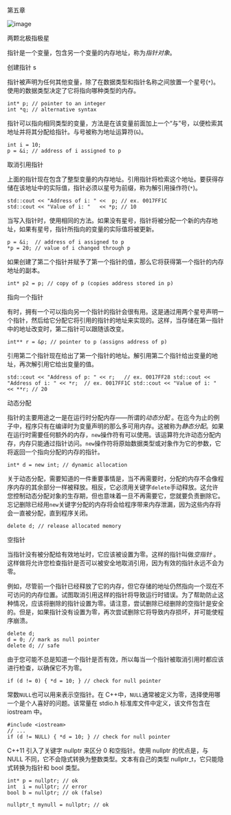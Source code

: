 第五章

![image](images/frontdot.jpg)

两颗北极指极星

指针是一个变量，包含另一个变量的内存地址，称为*指针对象*。

创建指针 s

指针被声明为任何其他变量，除了在数据类型和指针名称之间放置一个星号(`*`)。使用的数据类型决定了它将指向哪种类型的内存。

```
int* p; // pointer to an integer
int *q; // alternative syntax
```

指针可以指向相同类型的变量，方法是在该变量前面加上一个“与”号，以便检索其地址并将其分配给指针。与号被称为地址运算符(`&`)。

```
int i = 10;
p = &i; // address of i assigned to p
```

取消引用指针

上面的指针现在包含了整型变量的内存地址。引用指针将检索这个地址。要获得存储在该地址中的实际值，指针必须以星号为前缀，称为解引用操作符(`*`)。

```
std::cout << "Address of i: " <<  p; // ex. 0017FF1C
std::cout << "Value of i: "   << *p; // 10
```

当写入指针时，使用相同的方法。如果没有星号，指针将被分配一个新的内存地址，如果有星号，指针所指向的变量的实际值将被更新。

```
p = &i;  // address of i assigned to p
*p = 20; // value of i changed through p
```

如果创建了第二个指针并赋予了第一个指针的值，那么它将获得第一个指针的内存地址的副本。

```
int* p2 = p; // copy of p (copies address stored in p)
```

指向一个指针

有时，拥有一个可以指向另一个指针的指针会很有用。这是通过用两个星号声明一个指针，然后给它分配它将引用的指针的地址来实现的。这样，当存储在第一指针中的地址改变时，第二指针可以跟随该改变。

```
int** r = &p; // pointer to p (assigns address of p)
```

引用第二个指针现在给出了第一个指针的地址。解引用第二个指针给出变量的地址，再次解引用它给出变量的值。

```
std::cout << "Address of p: " << r;   // ex. 0017FF28 std::cout << "Address of i: " << *r;  // ex. 0017FF1C std::cout << "Value of i: "   << **r; // 20
```

动态分配

指针的主要用途之一是在运行时分配内存——所谓的*动态分配* 。在迄今为止的例子中，程序只有在编译时为变量声明的那么多可用内存。这被称为*静态分配*。如果在运行时需要任何额外的内存，`new`操作符有可以使用。该运算符允许动态分配内存，内存只能通过指针访问。`new`操作符将原始数据类型或对象作为它的参数，它将返回一个指向分配的内存的指针。

```
int* d = new int; // dynamic allocation
```

关于动态分配，需要知道的一件重要事情是，当不再需要时，分配的内存不会像程序内存的其余部分一样被释放。相反，它必须用关键字`delete`手动释放。这允许您控制动态分配对象的生存期，但也意味着一旦不再需要它，您就要负责删除它。忘记删除已经用`new`关键字分配的内存将会给程序带来内存泄漏，因为这些内存将会一直被分配，直到程序关闭。

```
delete d; // release allocated memory
```

空指针

当指针没有被分配给有效地址时，它应该被设置为零。这样的指针叫做*空指针* 。这样做将允许您检查指针是否可以被安全地取消引用，因为有效的指针永远不会为零。

例如，尽管前一个指针已经释放了它的内存，但它存储的地址仍然指向一个现在不可访问的内存位置。试图取消引用这样的指针将导致运行时错误。为了帮助防止这种情况，应该将删除的指针设置为零。请注意，尝试删除已经删除的空指针是安全的。但是，如果指针没有设置为零，再次尝试删除它将导致内存损坏，并可能使程序崩溃。

```
delete d;
d = 0; // mark as null pointer
delete d; // safe
```

由于您可能不总是知道一个指针是否有效，所以每当一个指针被取消引用时都应该进行检查，以确保它不为零。

```
if (d != 0) { *d = 10; } // check for null pointer
```

常数`NULL`也可以用来表示空指针。在 C++中，`NULL`通常被定义为零，选择使用哪一个是个人喜好的问题。该常量在 stdio.h 标准库文件中定义，该文件包含在 iostream 中。

```
#include <iostream>
// ...
if (d != NULL) { *d = 10; } // check for null pointer
```

C++11 引入了关键字 nullptr 来区分 0 和空指针。使用 nullptr 的优点是，与 NULL 不同，它不会隐式转换为整数类型。文本有自己的类型 nullptr_t，它只能隐式转换为指针和 bool 类型。

```
int* p = nullptr; // ok
int  i = nullptr; // error
bool b = nullptr; // ok (false)

nullptr_t mynull = nullptr; // ok
```